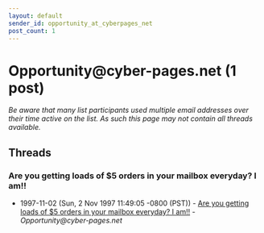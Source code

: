 ```yaml
---
layout: default
sender_id: opportunity_at_cyberpages_net
post_count: 1
---
```


# Opportunity<span>@</span>cyber-pages.net (1 post)

_Be aware that many list participants used multiple email addresses over their time active on the list. As such this page may not contain all threads available._

## Threads

### Are you getting loads of $5 orders in your mailbox everyday?  I am!!
+ 1997-11-02 (Sun, 2 Nov 1997 11:49:05 -0800 (PST)) - [Are you getting loads of $5 orders in your mailbox everyday?  I am!!](/archive/1997/11/c37ec948611b2faeb7cbc5e65636c002258b46e1d27770b3349f0830df432d64) - _Opportunity@cyber-pages.net_

